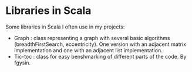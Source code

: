 Libraries in Scala
==========================

Some libraries in Scala I often use in my projects:

- Graph : class representing a graph with several basic algorithms (breadthFirstSearch, eccentricity). One version with an adjacent matrix implementation and one with an adjacent list implementation.
- Tic-toc : class for easy benshmarking of different parts of the code. By fgysin.
